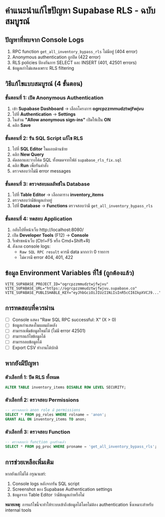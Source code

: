 # คำแนะนำแก้ไขปัญหา Supabase RLS - ฉบับสมบูรณ์

## ปัญหาที่พบจาก Console Logs
1. RPC function `get_all_inventory_bypass_rls` ไม่มีอยู่ (404 error)
2. Anonymous authentication ถูกปิด (422 error)
3. RLS policies ป้องกันการ SELECT และ INSERT (401, 42501 errors)
4. ข้อมูลเก่าไม่แสดงเพราะ RLS filtering

## วิธีแก้ไขแบบสมบูรณ์ (4 ขั้นตอน)

### ขั้นตอนที่ 1: เปิด Anonymous Authentication
1. เข้า **Supabase Dashboard** → เลือกโครงการ **ogrcpzzmmudztwjfwjvu**
2. ไปที่ **Authentication** → **Settings**
3. ในส่วน **"Allow anonymous sign-ins"** เปิดให้เป็น **ON**
4. คลิก **Save**

### ขั้นตอนที่ 2: รัน SQL Script แก้ไข RLS
1. ไปที่ **SQL Editor** ในแถบด้านซ้าย
2. คลิก **New Query**
3. คัดลอกและวางโค้ด SQL ทั้งหมดจากไฟล์ `supabase_rls_fix.sql`
4. คลิก **Run** เพื่อรันคำสั่ง
5. ตรวจสอบว่าไม่มี error messages

### ขั้นตอนที่ 3: ตรวจสอบผลลัพธ์ใน Database
1. ไปที่ **Table Editor** → เลือกตาราง **inventory_items**
2. ตรวจสอบว่ามีข้อมูลเก่าอยู่
3. ไปที่ **Database** → **Functions** ตรวจสอบว่ามี `get_all_inventory_bypass_rls`

### ขั้นตอนที่ 4: ทดสอบ Application
1. กลับไปที่หน้าเว็บ http://localhost:8080/
2. เปิด **Developer Tools** (F12) → **Console**
3. รีเฟรชหน้าเว็บ (Ctrl+F5 หรือ Cmd+Shift+R)
4. สังเกต console logs:
   - `Raw SQL RPC result` ควรมี data มากกว่า 0 รายการ
   - ไม่ควรมี error 404, 401, 422

## ข้อมูล Environment Variables ที่ใช้ (ถูกต้องแล้ว)
```env
VITE_SUPABASE_PROJECT_ID="ogrcpzzmmudztwjfwjvu"
VITE_SUPABASE_URL="https://ogrcpzzmmudztwjfwjvu.supabase.co"
VITE_SUPABASE_PUBLISHABLE_KEY="eyJhbGciOiJIUzI1NiIsInR5cCI6IkpXVCJ9..."
```

## การทดสอบที่ควรผ่าน
- [ ] Console แสดง "Raw SQL RPC successful: X" (X > 0)
- [ ] ข้อมูลเก่าแสดงในแผนผังคลัง
- [ ] สามารถเพิ่มข้อมูลใหม่ได้ (ไม่มี error 42501)
- [ ] สามารถแก้ไขข้อมูลได้
- [ ] สามารถลบข้อมูลได้
- [ ] Export CSV ทำงานได้ปกติ

## หากยังมีปัญหา
### ตัวเลือกที่ 1: ปิด RLS ทั้งหมด
```sql
ALTER TABLE inventory_items DISABLE ROW LEVEL SECURITY;
```

### ตัวเลือกที่ 2: ตรวจสอบ Permissions
```sql
-- ตรวจสอบว่า anon role มี permissions
SELECT * FROM pg_roles WHERE rolname = 'anon';
GRANT ALL ON inventory_items TO anon;
```

### ตัวเลือกที่ 3: ตรวจสอบ Function
```sql
-- ตรวจสอบว่า function ถูกสร้างแล้ว
SELECT * FROM pg_proc WHERE proname = 'get_all_inventory_bypass_rls';
```

## การช่วยเหลือเพิ่มเติม
หากยังแก้ไม่ได้ กรุณาแชร์:
1. Console logs หลังจากรัน SQL script
2. Screenshot ของ Supabase Authentication settings
3. ข้อมูลจาก Table Editor ว่ามีข้อมูลเก่าหรือไม่

**หมายเหตุ**: การแก้ไขนี้จะทำให้ระบบเข้าถึงข้อมูลได้โดยไม่ต้อง authentication ซึ่งเหมาะสำหรับ internal tools